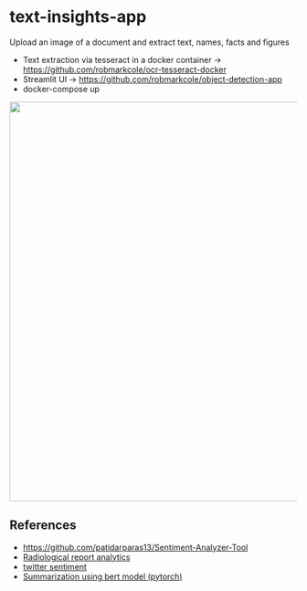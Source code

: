 # text-insights-app
Upload an image of a document and extract text, names, facts and figures
* Text extraction via tesseract in a docker container -> https://github.com/robmarkcole/ocr-tesseract-docker
* Streamlit UI -> https://github.com/robmarkcole/object-detection-app
* docker-compose up

<p align="center">
<img src="https://github.com/robmarkcole/text-insights-app/blob/master/assets/usage.jpg" width="700">
</p>

## References
* https://github.com/patidarparas13/Sentiment-Analyzer-Tool
* [Radiological report analytics](https://twitter.com/beringresearch/status/1257623872465240064)
* [twitter sentiment](https://twitter.com/zachrenwick/status/1258664133764890624)
* [Summarization using bert model (pytorch)](https://github.com/holladileep/TextSummarizationPipeline-AWS)

